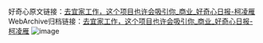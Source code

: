 好奇心原文链接：[去宜家工作，这个项目也许会吸引你_商业_好奇心日报-柯凌雁](https://www.qdaily.com/articles/8112.html)
WebArchive归档链接：[去宜家工作，这个项目也许会吸引你_商业_好奇心日报-柯凌雁](http://web.archive.org/web/20190623152137/https://www.qdaily.com/articles/8112.html)
![image](http://ww3.sinaimg.cn/large/007d5XDply1g3vaoxbew2j30u02wle81)